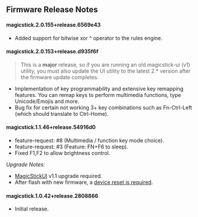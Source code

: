 ## Firmware Release Notes

#### magicstick.2.0.155+release.6569e43
- Added support for bitwise xor ^ operator to the rules engine.

#### magicstick.2.0.153+release.d935f6f
> This is a **major** release, so if you are running an old magicstick-ui (v1) utility, you must also update the UI utility to the latest 2.* version after the firmware update completes.
- Implementation of key programmability and extensive key remapping features. You can remap keys to perform multimedia functions, type Unicode/Emojis and more.
- Bug fix for certain not working 3+ key combinations such as Fn-Ctrl-Left (which should translate to Ctrl-Home).

#### magicstick.1.1.46+release.54916d0
- feature-request: #8 (Multimedia / function key mode choice).
- feature-request: #3 (Feature: FN+F6 to sleep).
- Fixed F1,F2 to allow brightness control.

_Upgrade Notes:_
- [MagicStickUI](https://github.com/samartzidis/magicstick.io/releases) v1.1 upgrade required.
- After flash with new firmware, a [device reset is required](https://github.com/samartzidis/magicstick.io/blob/main/docs/README.md#factory-resetting-the-device).

#### magicstick.1.0.42+release.2808866
- Initial release.


